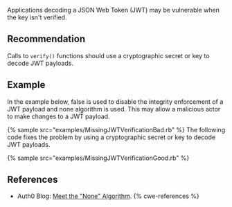 Applications decoding a JSON Web Token (JWT) may be vulnerable when the key isn't verified.


## Recommendation
Calls to `verify()` functions should use a cryptographic secret or key to decode JWT payloads.


## Example
In the example below, false is used to disable the integrity enforcement of a JWT payload and none algorithm is used. This may allow a malicious actor to make changes to a JWT payload.

{% sample src="examples/MissingJWTVerificationBad.rb" %}
The following code fixes the problem by using a cryptographic secret or key to decode JWT payloads.

{% sample src="examples/MissingJWTVerificationGood.rb" %}

## References
* Auth0 Blog: [Meet the "None" Algorithm](https://auth0.com/blog/critical-vulnerabilities-in-json-web-token-libraries/#Meet-the--None--Algorithm).
{% cwe-references %}
